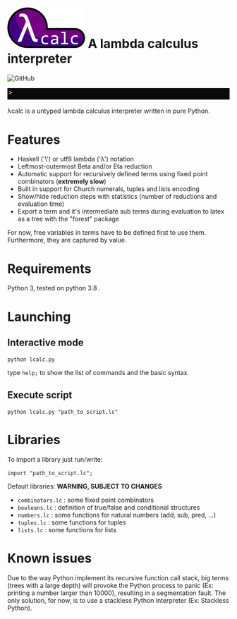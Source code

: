 # ![](logo.png) A lambda calculus interpreter 

![GitHub](https://img.shields.io/github/license/smallcluster/Lcalc?logo=Github)

![](recursive.gif)

λcalc is a untyped lambda calculus interpreter written in pure Python.


# Features

- Haskell ('\\') or utf8 lambda ('λ') notation
- Leftmost-outermost Beta and/or Eta reduction
- Automatic support for recursively defined terms using fixed point combinators (**extremely slow**)
- Built in support for Church numerals, tuples and lists encoding
- Show/hide reduction steps with statistics (number of reductions and evaluation time)
- Export a term and it's intermediate sub terms during evaluation to latex as a tree with the "forest" package

For now, free variables in terms have to be defined first to use them. Furthermore, they are captured by value.

# Requirements

Python 3, tested on python 3.8 .

# Launching

## Interactive mode

```
python lcalc.py
```
type ``help;`` to show the list of commands and the basic syntax.
## Execute script

```
python lcalc.py "path_to_script.lc"
```

# Libraries

To import a library just run/write:
```
import "path_to_script.lc";
```
Default libraries:
**WARNING, SUBJECT TO CHANGES**
- ``combinators.lc`` : some fixed point combinators
- ``booleans.lc`` : definition of true/false and conditional structures
- ``numbers.lc`` : some functions for natural numbers (add, sub, pred, ...)
- ``tuples.lc`` : some functions for tuples
- ``lists.lc`` : some functions for lists

# Known issues

Due to the way Python implement its recursive function call stack, big terms (trees with a large depth) will provoke the Python process to panic (Ex: printing a number larger than 10000), resulting in a segmentation fault. The only solution, for now, is to use a stackless Python interpreter (Ex: Stackless Python). 

